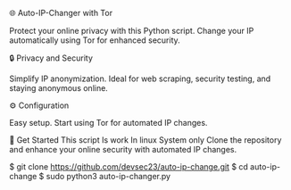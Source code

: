 🌐 Auto-IP-Changer with Tor

Protect your online privacy with this Python script. Change your IP automatically using Tor for enhanced security.

🔒 Privacy and Security

Simplify IP anonymization. Ideal for web scraping, security testing, and staying anonymous online.

⚙️ Configuration

Easy setup. Start using Tor for automated IP changes.

🚀 Get Started
This script Is work In linux System only 
Clone the repository and enhance your online security with automated IP changes.

$ git clone  https://github.com/devsec23/auto-ip-change.git
$ cd auto-ip-change 
$ sudo python3 auto-ip-changer.py
